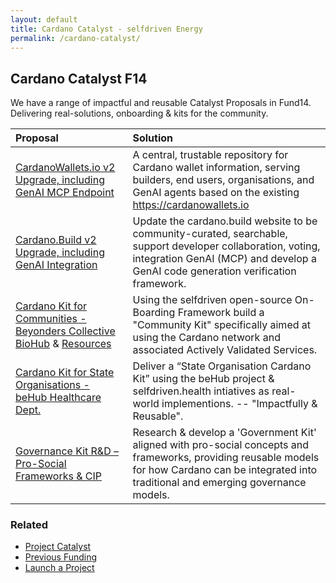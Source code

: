 ```yaml
---
layout: default
title: Cardano Catalyst - selfdriven Energy
permalink: /cardano-catalyst/
---
```


## Cardano Catalyst F14

We have a range of impactful and reusable Catalyst Proposals in Fund14. Delivering real-solutions, onboarding & kits for the community.

| Proposal | Solution |
|:----------|:----------|
|[CardanoWallets.io v2 Upgrade, including GenAI MCP Endpoint](https://projectcatalyst.io/funds/14/cardano-open-ecosystem/cardanowalletsio-v2-upgrade-including-genai-mcp-endpoint)|A central, trustable repository for Cardano wallet information, serving builders, end users, organisations, and GenAI agents based on the existing https://cardanowallets.io|
|[Cardano.Build v2 Upgrade, including GenAI Integration](https://projectcatalyst.io/funds/14/cardano-open-ecosystem/cardanobuild-v2-upgrade-including-genai-integration)|Update the cardano.build website to be community-curated, searchable, support developer collaboration, voting, integration GenAI (MCP) and develop a GenAI code generation verification framework.|
|[Cardano Kit for Communities - Beyonders Collective BioHub](https://projectcatalyst.io/funds/14/cardano-use-cases-concepts/cardano-kit-for-communities-beyonders-collective-biohub) & [Resources](https://github.com/selfdriven-foundation/onboarding/tree/main/use-cases/beyonders-collective-biohub-mallorca)|Using the selfdriven open-source On-Boarding Framework build a "Community Kit" specifically aimed at using the Cardano network and associated Actively Validated Services.|
|[Cardano Kit for State Organisations - beHub Healthcare Dept.](https://projectcatalyst.io/funds/14/cardano-use-cases-partners-and-products/cardano-kit-for-state-organisations-behub-healthcare-dept)|Deliver a “State Organisation Cardano Kit” using the beHub project & selfdriven.health intiatives as real-world implementions. -- "Impactfully & Reusable".|
|[Governance Kit R&D – Pro-Social Frameworks & CIP](https://projectcatalyst.io/funds/14/cardano-use-cases-concepts/governance-kit-randd-pro-social-frameworks-or-cip)|Research & develop a 'Government Kit' aligned with pro-social concepts and frameworks, providing reusable models for how Cardano can be integrated into traditional and emerging governance models.|

### Related
- [Project Catalyst](https://projectcatalyst.io)
- [Previous Funding](https://selfdriven.fyi/energy)
- [Launch a Project](https://selfdriven.fyi/launch)